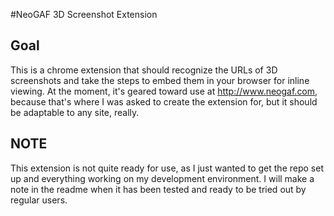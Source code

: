 #NeoGAF 3D Screenshot Extension

## Goal
This is a chrome extension that should recognize the URLs of 3D screenshots and take the steps to embed them in your browser for inline viewing.  At the moment, it's geared toward use at http://www.neogaf.com, because that's where I was asked to create the extension for, but it should be adaptable to any site, really.

## NOTE
This extension is not quite ready for use, as I just wanted to get the repo set up and everything working on my development environment.  I will make a note in the readme when it has been tested and ready to be tried out by regular users.